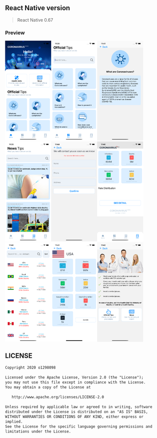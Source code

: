 ## React Native version

> React Native 0.67

### Preview
<img src="./demo/home.png" width="150"><img src="./demo/tips.png" width="150"><img src="./demo/tip.png" width="150"><img src="./demo/news.png" width="150"><img src="./demo/question.png" width="150"><img src="./demo/dashboard.png" width="150"><img src="./demo/countries.png" width="150"><img src="./demo/dashboard2.png" width="150"><img src="./demo/good.png" width="150">

## LICENSE

    Copyright 2020 o1298098

    Licensed under the Apache License, Version 2.0 (the "License");
    you may not use this file except in compliance with the License.
    You may obtain a copy of the License at

       http://www.apache.org/licenses/LICENSE-2.0

    Unless required by applicable law or agreed to in writing, software
    distributed under the License is distributed on an "AS IS" BASIS,
    WITHOUT WARRANTIES OR CONDITIONS OF ANY KIND, either express or implied.
    See the License for the specific language governing permissions and
    limitations under the License.
